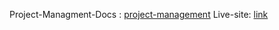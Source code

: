 Project-Managment-Docs : 
                    <a href="https://docs.google.com/document/d/1geAzLOs4qQl50mtPnQxGiDYWgMUyC7Ky4OwH7zmyNKo/edit?usp=sharing" target="_blank" rel="google-docs">project-management</a>
Live-site: <a href="https://eco-notes.netlify.app/" target="_blank" rel="google-docs">link</a>
